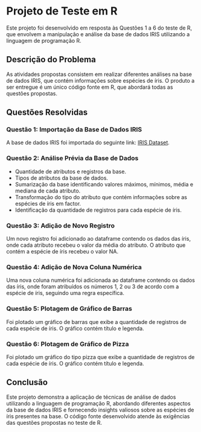 # Projeto de Teste em R

Este projeto foi desenvolvido em resposta às Questões 1 a 6 do teste de R, que envolvem a manipulação e análise da base de dados IRIS utilizando a linguagem de programação R.

## Descrição do Problema

As atividades propostas consistem em realizar diferentes análises na base de dados IRIS, que contém informações sobre espécies de íris. O produto a ser entregue é um único código fonte em R, que abordará todas as questões propostas.

## Questões Resolvidas

### Questão 1: Importação da Base de Dados IRIS

A base de dados IRIS foi importada do seguinte link: [IRIS Dataset](https://archive.ics.uci.edu/dataset/53/iris).

### Questão 2: Análise Prévia da Base de Dados

- Quantidade de atributos e registros da base.
- Tipos de atributos da base de dados.
- Sumarização da base identificando valores máximos, mínimos, média e mediana de cada atributo.
- Transformação do tipo do atributo que contém informações sobre as espécies de íris em factor.
- Identificação da quantidade de registros para cada espécie de íris.

### Questão 3: Adição de Novo Registro

Um novo registro foi adicionado ao dataframe contendo os dados das íris, onde cada atributo recebeu o valor da média do atributo. O atributo que contém a espécie de íris recebeu o valor NA.

### Questão 4: Adição de Nova Coluna Numérica

Uma nova coluna numérica foi adicionada ao dataframe contendo os dados das íris, onde foram atribuídos os números 1, 2 ou 3 de acordo com a espécie de íris, seguindo uma regra específica.

### Questão 5: Plotagem de Gráfico de Barras

Foi plotado um gráfico de barras que exibe a quantidade de registros de cada espécie de íris. O gráfico contém título e legenda.

### Questão 6: Plotagem de Gráfico de Pizza

Foi plotado um gráfico do tipo pizza que exibe a quantidade de registros de cada espécie de íris. O gráfico contém título e legenda.

## Conclusão

Este projeto demonstra a aplicação de técnicas de análise de dados utilizando a linguagem de programação R, abordando diferentes aspectos da base de dados IRIS e fornecendo insights valiosos sobre as espécies de íris presentes na base. O código fonte desenvolvido atende às exigências das questões propostas no teste de R.
